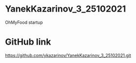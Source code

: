 # YanekKazarinov_3_25102021
OhMyFood startup
# GitHub link
https://github.com/ykazarinov/YanekKazarinov_3_25102021.git